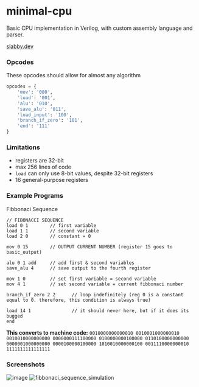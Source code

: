 # minimal-cpu
Basic CPU implementation in Verilog, with custom assembly language and parser.

[slabby.dev](https://www.slabby.dev/blog/2024-12-04-verilog-cpu)


### Opcodes
These opcodes should allow for almost any algorithm
```python
opcodes = {
    'mov': '000',
    'load': '001',
    'alu': '010',
    'save_alu': '011',
    'load_input': '100',
    'branch_if_zero': '101',
    'end': '111' 
}
```



### Limitations
* registers are 32-bit
* max 256 lines of code
* `load` can only use 8-bit values, despite 32-bit registers
* 16 general-purpose registers

### Example Programs
Fibbonaci Sequence
```
// FIBONACCI SEQUENCE
load 0 1        // first variable
load 1 1        // second variable
load 2 0        // constant = 0

mov 0 15        // OUTPUT CURRENT NUMBER (register 15 goes to basic_output)

alu 0 1 add     // add first & second variables
save_alu 4      // save output to the fourth register

mov 1 0         // set first variable = second variable
mov 4 1         // set second variable = current fibbonaci number

branch_if_zero 2 2      // loop indefinitely (reg 0 is a constant equal to 0. therefore, this condition is always true)

load 14 1               // it should never here, but if it does its bugged
end
```
**This converts to machine code:** ```0010000000000010
0010001000000010
0010010000000000
0000000111100000
0100000000100000
0110100000000000
0000001000000000
0000100000100000
1010010000000100
0011110000000010
1111111111111111```


### Screenshots
![image](https://github.com/user-attachments/assets/7c95852e-6067-4a20-961d-73bd83718aa1)
![fibbonaci_sequence_simulation](https://github.com/user-attachments/assets/1dad7d76-d7d4-497d-8e5d-f904a5b252b0)
